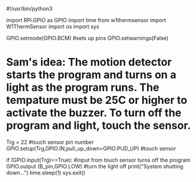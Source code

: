#!/usr/bin/python3

import RPi.GPIO as GPIO
import time
from w1thermsensor import W1ThermSensor
import os
import sys

GPIO.setmode(GPIO.BCM) #sets up pins
GPIO.setwarnings(False)

# Sam's idea: The motion detector starts the program and turns on a light as the program runs. The tempature must be 25C or higher to activate the buzzer. To turn off the program and light, touch the sensor.

Trg = 22 #touch sensor pin number
GPIO.setup(Trg,GPIO.IN,pull_up_down=GPIO.PUD_UP) #touch sensor









if (GPIO.input(Trg)==True): #input from touch sensor turns off the program
  GPIO.output (B_pin,GPIO.LOW) #turn the light off
  print("System shutting down...")
  time.sleep(1)
  sys.exit()
